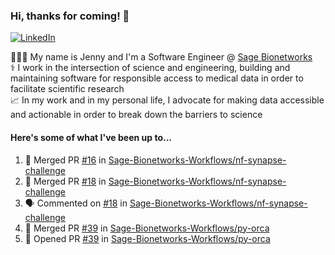 ### Hi, thanks for coming! 👋
[![LinkedIn](https://img.shields.io/badge/-Jenny_V._Medina-0A66C2?style=flat-square?&logo=LinkedIn&logoColor=white)](https://www.linkedin.com/in/jenny-v-medina-a53a0332/)

👩🏻‍💻 My name is Jenny and I'm a Software Engineer @ [Sage Bionetworks](https://sagebionetworks.org/)\
⚕️ I work in the intersection of science and engineering, building and maintaining software for responsible access to medical data in order to facilitate scientific research\
📈 In my work and in my personal life, I advocate for making data accessible and actionable in order to break down the barriers to science

#### Here's some of what I've been up to...

<!--START_SECTION:activity-->
1. 🎉 Merged PR [#16](https://github.com/Sage-Bionetworks-Workflows/nf-synapse-challenge/pull/16) in [Sage-Bionetworks-Workflows/nf-synapse-challenge](https://github.com/Sage-Bionetworks-Workflows/nf-synapse-challenge)
2. 🎉 Merged PR [#18](https://github.com/Sage-Bionetworks-Workflows/nf-synapse-challenge/pull/18) in [Sage-Bionetworks-Workflows/nf-synapse-challenge](https://github.com/Sage-Bionetworks-Workflows/nf-synapse-challenge)
3. 🗣 Commented on [#18](https://github.com/Sage-Bionetworks-Workflows/nf-synapse-challenge/pull/18#issuecomment-2009919986) in [Sage-Bionetworks-Workflows/nf-synapse-challenge](https://github.com/Sage-Bionetworks-Workflows/nf-synapse-challenge)
4. 🎉 Merged PR [#39](https://github.com/Sage-Bionetworks-Workflows/py-orca/pull/39) in [Sage-Bionetworks-Workflows/py-orca](https://github.com/Sage-Bionetworks-Workflows/py-orca)
5. 💪 Opened PR [#39](https://github.com/Sage-Bionetworks-Workflows/py-orca/pull/39) in [Sage-Bionetworks-Workflows/py-orca](https://github.com/Sage-Bionetworks-Workflows/py-orca)
<!--END_SECTION:activity-->
